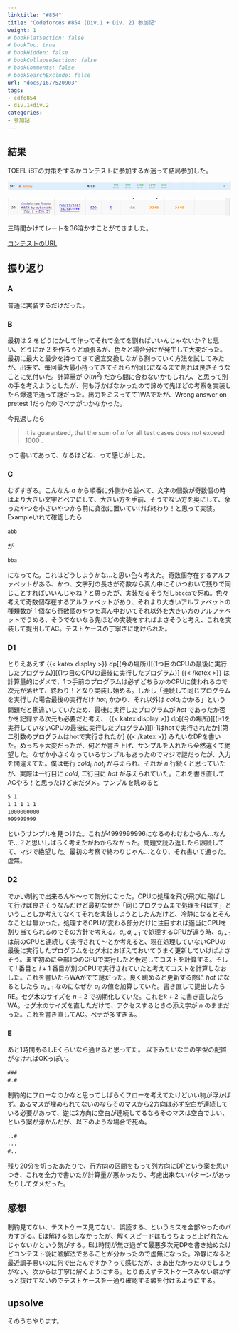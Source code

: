 ```yaml
---
linktitle: "#854"
title: "Codeforces #854 (Div.1 + Div. 2) 参加記"
weight: 1
# bookFlatSection: false
# bookToc: true
# bookHidden: false
# bookCollapseSection: false
# bookComments: false
# bookSearchExclude: false
url: "docs/1677520903"
tags:
- cdfo854
- div.1+div.2
categories:
- 参加記
---
```


## 結果

TOEFL iBTの対策をするかコンテストに参加するか迷って結局参加した。

![結果](result2.png)

![結果](result.png)

三時間かけてレートを36溶かすことができました。

[コンテストのURL](https://codeforces.com/contest/1799/my)

## 振り返り

### A

普通に実装するだけだった。

### B

最初は $2$ をどうにかして作ってそれで全てを割ればいいんじゃないか？と思い、どうにか $2$ を作ろうと頑張るが、色々と場合分けが発生して大変だった。最初に最大と最少を持ってきて適宜交換しながら割っていく方法を試してみたが、出来ず、毎回最大最小持ってきてそれらが同じになるまで割れば良さそうなことに気付いた。計算量が $O(tn^2)$ だから間に合わないかもしれん、と思って別の手を考えようとしたが、何も浮かばなかったので諦めて先ほどの考察を実装したら爆速で通って謎だった。出力をミスってて1WAでたが、Wrong answer on pretest 1だったのでペナがつかなかった。

今見返したら 

> It is guaranteed, that the sum of $n$ for all test cases does not exceed $1000$ .

って書いてあって、なるほどね、って感じがした。

### C

むずすぎる。こんなん $a$ から順番に外側から並べて、文字の個数が奇数個の時はより大きい文字とペアにして、大きい方を手前、そうでない方を奥にして、余ったやつを小さいやつから前に貪欲に置いていけば終わり！と思って実装。Exampleいれて確認したら
```txt
abb
```
が
```txt
bba
```
になってた。これはどうしようかな...と思い色々考えた。奇数個存在するアルファベットがある、かつ、文字列の長さが奇数なら真ん中にそいつおいて残りで同じことすればいいんじゃね？と思ったが、実装だるそうだし`bbcca`で死ぬ。色々考えて奇数個存在するアルファベットがあり、それより大きいアルファベットの種類数が $1$ 個なら奇数個のやつを真ん中おいてそれ以外を大きい方のアルファベットでうめる、そうでないなら先ほどの実装をすればよさそうと考え、これを実装して提出してAC。テストケースの丁寧さに助けられた。

### D1

とりえあえず 
{{< katex display >}}
dp[(今の場所)][(1つ目のCPUの最後に実行したプログラム)][(1つ目のCPUの最後に実行したプログラム)]
{{< /katex >}}
は計算量的にダメで、1つ手前のプログラムは必ずどちらかのCPUに使われるので次元が落せて、終わり！となり実装し始める。しかし「連続して同じプログラムを実行した場合最後の実行だけ $hot_i$ かかり、それ以外は $cold_i$ かかる」という問題だと勘違いしていたため、最後に実行したプログラムが $hot$ であったか否かを記録する次元も必要だと考え、
{{< katex display >}}
dp[(今の場所)][(i-1を実行していないCPUの最後に実行したプログラム)][i-1はhotで実行されたか][第二引数のプログラムはhotで実行されたか]
{{< /katex >}}
みたいなDPを書いた。めっちゃ大変だったが、何とか書き上げ、サンプルを入れたら全然違くて絶望した。なぜか小さくなっているサンプルもあったのでマジで謎だったが、入力を間違えてた。僕は毎行 $cold_i, hot_i$ が与えられ、それが $n$ 行続くと思っていたが、実際は一行目に $cold$, 二行目に $hot$ が与えられていた。これを書き直してACやろ！と思ったけどまだダメ。サンプルを眺めると
```txt
5 1
1 1 1 1 1
1000000000
999999999
```
というサンプルを見つけた。これが$4999999996$になるのわけわからん...なんで...？と思いしばらく考えたがわからなかった。問題文読み返したら誤読してて、マジで絶望した。最初の考察で終わりじゃん...となり、それ書いて通った。虚無。
### D2

でかい制約で出来るんや～って気分になった。CPUの処理を飛び飛びに飛ばして行けば良さそうなんだけど最初なぜか「同じプログラムまで処理を飛ばす」ということしか考えてなくてそれを実装しようとしたんだけど、冷静になるとそんなことは無かった。処理するCPUが変わる部分だけに注目すれば適当にCPUを割り当てられるのでその方針で考える。$a_i, a_{i+1}$ で処理するCPUが違う時、$a_{i+1}$ は前のCPUと連続して実行されて～とか考えると、現在処理していないCPUの最後に実行したプログラムをセグ木におぼえておいてうまく更新していけばよさそう。まず初めに全部1つのCPUで実行したと仮定してコストを計算する。そして $i$ 番目と $i+1$ 番目が別のCPUで実行されていたと考えてコストを計算しなおした。これを書いたらWAがでて謎だった。良く眺めると更新する際に $hot$ になるとしたら $a_{i+1}$ なのになぜか $a_i$ の値を加算していた。書き直して提出したらRE。セグ木のサイズを $n+2$ で初期化していた。これを$k + 2$ に書き直したらWA。セグ木のサイズを直しただけで、アクセスするときの添え字が $n$ のままだった。これを書き直してAC。ペナが多すぎる。

### E

あと1時間あるしEくらいなら通せると思ってた。
以下みたいなコの字型の配置がなければOKっぽい。
```txt
###
#.#
```
制約的にフローなのかなと思ってしばらくフローを考えてたけどいい物が浮かばず。あるマスが埋められてないのならそのマスから2方向は必ず空白が連続している必要があって、逆に2方向に空白が連続してるならそのマスは空白でよい、という案が浮かんだが、以下のような場合で死ぬ。
```txt
..#
...
#..
```
残り20分を切ったあたりで、行方向の区間をもって列方向にDPという案を思いつき、これを全力で書いたが計算量が悪かったり、考慮出来ないパターンがあったりしてダメだった。

## 感想
制約見てない、テストケース見てない、誤読する、というミスを全部やったのバカすぎる。Eは解ける気しなかったが、解くスピードはもうちょっと上げれたんじゃないかという気がする。Eは時間が無さ過ぎて最悪多次元DPを書き始めたけどコンテスト後に嘘解法であることが分かったので虚無になった。冷静になると最近調子悪いのに何で出たんですか？って感じだが、まあ出たかったのでしょうがない。次からは丁寧に解くようにする。とりあえずテストケースみない癖がずっと抜けてないのでテストケースを一通り確認する癖を付けるようにする。

## upsolve

そのうちやります。
